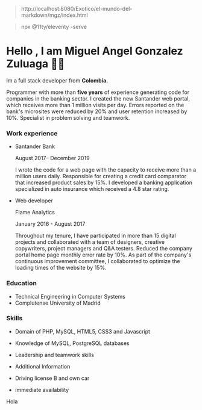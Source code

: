 
> http://localhost:8080/Exotico/el-mundo-del-markdown/mgz/index.html

> npx @11ty/eleventy -serve
#  Hello , I am Miguel Angel Gonzalez Zuluaga 🧠🦾

Im a full stack developer from **Colombia.**


Programmer with more than **five years** of experience generating code for companies in the banking sector. I created the new Santander web portal, which receives more than 1 million visits per day. Errors reported on the bank's microsites were reduced by 20% and user retention increased by 10%. Specialist in problem solving and teamwork.

 

### Work experience
 

- Santander Bank

  August 2017– December 2019

  I wrote the code for a web page with the capacity to receive more than a million users daily.
  Responsible for creating a credit card comparator that increased product sales by 15%.
  I developed a banking application specialized in auto insurance which received a 4.8 star rating.
 

- Web developer

  Flame Analytics

  January 2016 - August 2017

  Throughout my tenure, I have participated in more than 15 digital projects and collaborated with a team of designers, creative copywriters, project managers and Q&A testers.
  Reduced the company portal home page monthly error rate by 10%.
  As part of the company's continuous improvement committee, I collaborated to optimize the loading times of the website by 15%.
 

### Education
   - Technical Engineering in Computer Systems
   - Complutense University of Madrid


 

### Skills
 

- Domain of PHP, MySQL, HTML5, CSS3 and Javascript

- Knowledge of MySQL, PostgreSQL databases

- Leadership and teamwork skills

 

- Additional Information
 

- Driving license B and own car

- immediate availability


Hola



